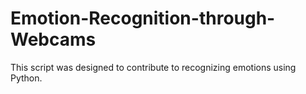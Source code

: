 # Emotion-Recognition-through-Webcams
This script was designed to contribute to recognizing emotions using Python.
